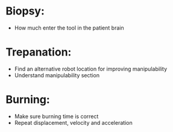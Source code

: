 # Biopsy:
- How much enter the tool in the patient brain
# Trepanation: 
- Find an alternative robot location for improving manipulability
- Understand manipulability section
# Burning:
- Make sure burning time is correct
- Repeat displacement, velocity and acceleration
